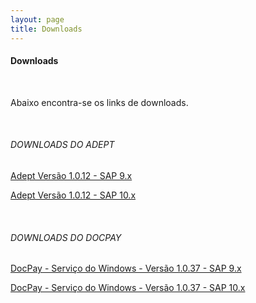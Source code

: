 ```yaml
---
layout: page
title: Downloads
---
```


#### Downloads

<br>

Abaixo encontra-se os links de downloads.
 
<br>

###### DOWNLOADS DO ADEPT

[Adept Versão 1.0.12 - SAP 9.x](https://skill-addons.s3.sa-east-1.amazonaws.com/adept/skill-adept-v1.0.13+(SAP+B1+9.x).zip)

[Adept Versão 1.0.12 - SAP 10.x](https://skill-addons.s3.sa-east-1.amazonaws.com/adept/skill-adept-v1.0.13+(SAP+B1+10.x).zip)
 
<br>

###### DOWNLOADS DO DOCPAY

[DocPay - Serviço do Windows - Versão 1.0.37 - SAP 9.x](https://skill-addons.s3.sa-east-1.amazonaws.com/docpay/sap-9.x_docpay-winservice-x64-v1.0.38.zip )

[DocPay - Serviço do Windows - Versão 1.0.37 - SAP 10.x](https://skill-addons.s3.sa-east-1.amazonaws.com/docpay/sap-10.x_docpay-winservice-x64-v1.0.38.zip)
